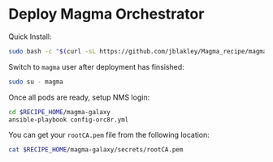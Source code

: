 # Deploy Magma Orchestrator

Quick Install:
```bash
sudo bash -c "$(curl -sL https://github.com/jblakley/Magma_recipe/magma-galaxy/raw/master/deploy-orc8r.sh)"
```

Switch to `magma` user after deployment has finsished:
```bash
sudo su - magma
```

Once all pods are ready, setup NMS login:
```bash
cd $RECIPE_HOME/magma-galaxy
ansible-playbook config-orc8r.yml
```

You can get your `rootCA.pem` file from the following location:
```bash
cat $RECIPE_HOME/magma-galaxy/secrets/rootCA.pem
```
